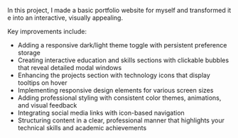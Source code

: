 In this project, I made a basic portfolio website for myself and transformed it e into an interactive, visually appealing. 

Key improvements include:
- Adding a responsive dark/light theme toggle with persistent preference storage
- Creating interactive education and skills sections with clickable bubbles that reveal detailed modal windows
- Enhancing the projects section with technology icons that display tooltips on hover
- Implementing responsive design elements for various screen sizes
- Adding professional styling with consistent color themes, animations, and visual feedback
- Integrating social media links with icon-based navigation
- Structuring content in a clear, professional manner that highlights your technical skills and academic achievements
